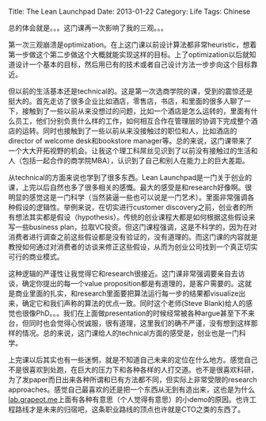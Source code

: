 Title: The Lean Launchpad
Date: 2013-01-22
Category: Life
Tags: Chinese

总的体会就是。。。这门课再一次影响了我的三观。。。

第一次三观崩溃是optimization。在上这门课以前设计算法都非常heuristic，想着第一步做这个第二步做这个大概就能实现这样的目标。上了optimization以后就知道设计一个基本的目标，然后用已有的技术或者自己设计方法一步步向这个目标靠近。

但以前的生活基本还是technical的。这是第一次选商学院的课，受到的震惊还是挺大的。首先走访了很多企业比如酒店，零售店，书店，和里面的很多人聊了一下，接触到了一些以前从来没想过的问题，比如一个酒店是怎么运转的，里面有什么员工，他们分别负责什么样的工作，如何相互合作在管理层的协调下完成整个酒店的运转。同时也接触到了一些以前从来没接触过的职位和人，比如酒店的director of welcome desk和bookstore manager等。总的来说，这门课带来了一个大大开拓视野的机会。让我这个理工科屌丝见识到了以前没有接触过的生活和人（包括一起合作的商学院MBA），认识到了自己和别人在能力上的巨大差距。

从technical的方面来说也学到了很多东西。Lean Launchpad是一门关于创业的课，上完以后自然也多了很多相关的感慨。最大的感受是和research好像啊。很明显的感觉这是一门科学（当然装逼一些也可以说是一门艺术）。里面非常强调各种假设的逻辑性。举例来说，在切实进行customer discovery之前，创业者的所有想法其实都是假设（hypothesis）。传统的创业课程大都是如何根据这些假设来写一些business plan，拉取VC投资。但这门课程强调，这是不科学的，因为在对消费者进行调查之前这些假设都是没有验证的，没有道理的。而这门课的内容就是教授如何通过对消费者的访谈来修正这些假设，从而为创业公司找到一个真正切实可行的商业模式。

这种逻辑的严谨性让我觉得它和research很接近。这门课非常强调要亲自去访谈，确定你提出的每一个value proposition都是有道理的，是客户需要的。这就是商业里面的扎实，和research里面要把算法运行每一步的结果都visualize出来，确定它和我们声称的算法的优点一致。同时这个老师(Steve Blank)给人的感觉也很像PhD。。。我们在上面做presentation的时候经常被各种argue甚至下不来台，但同时也会觉得心悦诚服，很有道理，这里我们的确不严谨，没有想到这样那样的情况。总的来说，这门课给人的technical方面的感受是，创业也是一门科学。

上完课以后其实也有一些迷惘，就是不知道自己未来的定位在什么地方。感觉自己不是很喜欢到处跑，在巨大的压力下和各种各样的人打交道。也不是很喜欢科研，为了发paper而日出来各种所谓和已有方法都不同，但实际上非常受限的research approaches。感觉自己最喜欢的还是把一个东西从无到有造出来，这也是为什么[lab.grapeot.me](http://lab.grapeot.me/)上面有各种有意思（个人觉得有意思）的小demo的原因。也许工程路线才是未来的归宿吧，这条职业路线的顶点也许就是CTO之类的东西了。